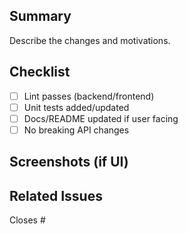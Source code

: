 ## Summary

Describe the changes and motivations.

## Checklist
- [ ] Lint passes (backend/frontend)
- [ ] Unit tests added/updated
- [ ] Docs/README updated if user facing
- [ ] No breaking API changes

## Screenshots (if UI)

## Related Issues
Closes #


